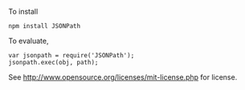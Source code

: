 
To install
    
    npm install JSONPath

To evaluate,

    var jsonpath = require('JSONPath');
    jsonpath.exec(obj, path);

See http://www.opensource.org/licenses/mit-license.php for license.
